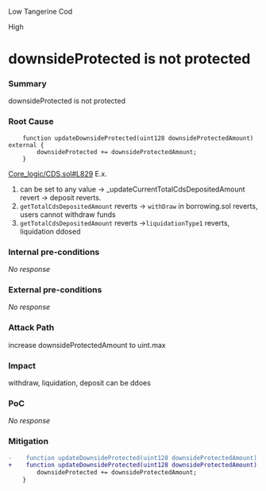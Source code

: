 Low Tangerine Cod

High

# downsideProtected is not protected

### Summary

downsideProtected is not protected

### Root Cause

```solidity
    function updateDownsideProtected(uint128 downsideProtectedAmount) external {
        downsideProtected += downsideProtectedAmount;
    }
```
[Core_logic/CDS.sol#L829](https://github.com/sherlock-audit/2024-11-autonomint/blob/main/Blockchain/Blockchian/contracts/Core_logic/CDS.sol#L829)
E.x.
1. can be set to any value -> _updateCurrentTotalCdsDepositedAmount revert -> deposit reverts.
2. `getTotalCdsDepositedAmount` reverts -> `withDraw` in borrowing.sol reverts, users cannot withdraw funds
3. `getTotalCdsDepositedAmount` reverts ->`liquidationType1` reverts, liquidation ddosed

### Internal pre-conditions

_No response_

### External pre-conditions

_No response_

### Attack Path

increase downsideProtectedAmount to uint.max

### Impact

withdraw, liquidation, deposit can be ddoes

### PoC

_No response_

### Mitigation

```diff
-    function updateDownsideProtected(uint128 downsideProtectedAmount) external {
+    function updateDownsideProtected(uint128 downsideProtectedAmount) external onlyAdmin{
        downsideProtected += downsideProtectedAmount;
    }

```